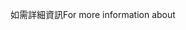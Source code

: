 <span data-ttu-id="a9114-101">如需詳細資訊</span><span class="sxs-lookup"><span data-stu-id="a9114-101">For more information about</span></span>